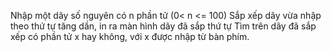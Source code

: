 Nhập một dãy số nguyên có n phần tử (0< n <= 100)
Sắp xếp dãy vừa nhập theo thứ tự tăng dần, in ra màn hình dãy đã sắp thứ tự
Tìm trên dãy đã sắp xếp có phần tử x hay không, với x được nhập từ bàn phím.
